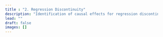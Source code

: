 ```yaml
---
title : "2. Regression Discontinuity"
description: "Identification of causal effects for regression discontinuity designs away from the cutoff"
lead: ""
draft: false
images: []
---
```

